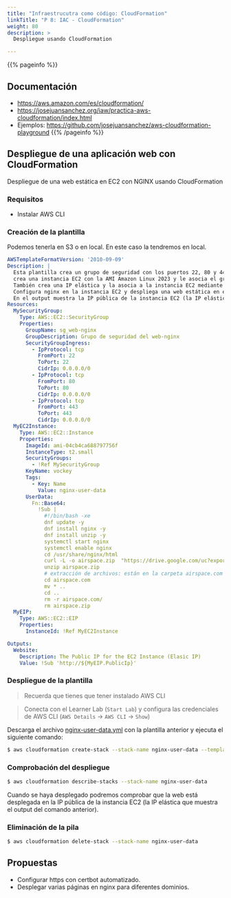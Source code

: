 ```yaml
---
title: "Infraestrucutra como código: CloudFormation"
linkTitle: "P 8: IAC - CloudFormation"
weight: 80
description: >
  Despliegue usando CloudFormation

---
```


{{% pageinfo %}}
## Documentación
* https://aws.amazon.com/es/cloudformation/
* https://josejuansanchez.org/iaw/practica-aws-cloudformation/index.html
* Ejemplos: https://github.com/josejuansanchez/aws-cloudformation-playground
{{% /pageinfo %}}

## Despliegue de una aplicación web con CloudFormation
Despliegue de una web estática en EC2 con NGINX usando CloudFormation

### Requisitos
* Instalar AWS CLI

### Creación de la plantilla
Podemos tenerla en S3 o en local. En este caso la tendremos en local.

```yaml
AWSTemplateFormatVersion: '2010-09-09'
Description: |
  Esta plantilla crea un grupo de seguridad con los puertos 22, 80 y 443 abiertos,
  crea una instancia EC2 con la AMI Amazon Linux 2023 y le asocia el grupo de seguridad.
  También crea una IP elástica y la asocia a la instancia EC2 mediante el recurso AWS::EC2::EIP.
  Configura nginx en la instancia EC2 y despliega una web estática en el directorio /usr/share/nginx/html. La web está en un recurso compartido en drive.google.com.
  En el output muestra la IP pública de la instancia EC2 (la IP elástica).
Resources:
  MySecurityGroup:
    Type: AWS::EC2::SecurityGroup
    Properties:
      GroupName: sg_web-nginx
      GroupDescription: Grupo de seguridad del web-nginx
      SecurityGroupIngress:
        - IpProtocol: tcp
          FromPort: 22
          ToPort: 22
          CidrIp: 0.0.0.0/0
        - IpProtocol: tcp
          FromPort: 80
          ToPort: 80
          CidrIp: 0.0.0.0/0
        - IpProtocol: tcp
          FromPort: 443
          ToPort: 443
          CidrIp: 0.0.0.0/0
  MyEC2Instance:
    Type: AWS::EC2::Instance
    Properties:
      ImageId: ami-04cb4ca688797756f
      InstanceType: t2.small
      SecurityGroups:
        - !Ref MySecurityGroup
      KeyName: vockey
      Tags:
        - Key: Name
          Value: nginx-user-data
      UserData:
        Fn::Base64: 
          !Sub |
            #!/bin/bash -xe
            dnf update -y
            dnf install nginx -y
            dnf install unzip -y
            systemctl start nginx
            systemctl enable nginx  
            cd /usr/share/nginx/html
            curl -L -o airspace.zip  "https://drive.google.com/uc?export=download&id=1CXihQ2U-EFzHaO3OnggQ6qkkxdC-ibsp"
            unzip airspace.zip
            # extracción de archivos: están en la carpeta airspace.com
            cd airspace.com
            mv * ..
            cd ..
            rm -r airspace.com/
            rm airspace.zip 
  MyEIP:
    Type: AWS::EC2::EIP
    Properties:
      InstanceId: !Ref MyEC2Instance

Outputs:
  Website:
    Description: The Public IP for the EC2 Instance (Elasic IP)
    Value: !Sub 'http://${MyEIP.PublicIp}'
```

### Despliegue de la plantilla
> Recuerda que tienes que tener instalado AWS CLI

> Conecta con el Learner Lab (`Start Lab`) y configura las credenciales de AWS CLI (`AWS Details` -> `AWS CLI` -> `Show`)

Descarga el archivo [nginx-user-data.yml](/recursos-daw/recursos/nginx-user-data.yml) con la plantilla anterior y ejecuta el siguiente comando:

```bash
$ aws cloudformation create-stack --stack-name nginx-user-data --template-body file://nginx-user-data.yml
```

### Comprobación del despliegue

```bash
$ aws cloudformation describe-stacks --stack-name nginx-user-data
```

Cuando se haya desplegado podremos comprobar que la web está desplegada en la IP pública de la instancia EC2 (la IP elástica que muestra el output del comando anterior).

### Eliminación de la pila

```bash
$ aws cloudformation delete-stack --stack-name nginx-user-data
```

## Propuestas
* Configurar https con certbot automatizado.
* Desplegar varias páginas en nginx para diferentes dominios.